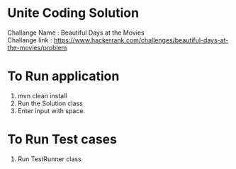 # Unite Coding Solution

Challange Name : Beautiful Days at the Movies <br>
Challange link : https://www.hackerrank.com/challenges/beautiful-days-at-the-movies/problem <br>


# To Run application
1. mvn clean install
2. Run the Solution class
5. Enter input with space.

# To Run Test cases
1. Run TestRunner class

